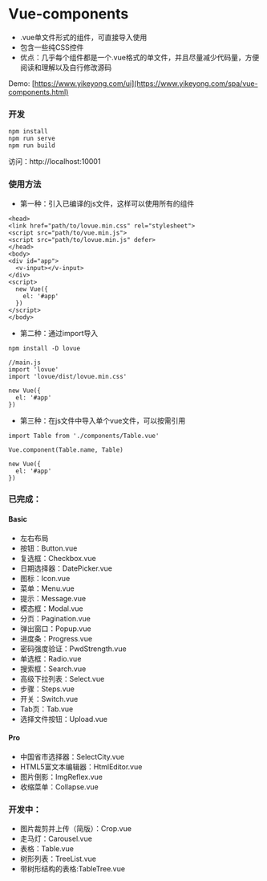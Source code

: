 # Vue-components
- .vue单文件形式的组件，可直接导入使用
- 包含一些纯CSS控件
- 优点：几乎每个组件都是一个.vue格式的单文件，并且尽量减少代码量，方便阅读和理解以及自行修改源码

Demo: [https://www.yikeyong.com/ui](https://www.yikeyong.com/spa/vue-components.html)

### 开发
```
npm install
npm run serve
npm run build
```
访问：http://localhost:10001

### 使用方法
- 第一种：引入已编译的js文件，这样可以使用所有的组件
```
<head>
<link href="path/to/lovue.min.css" rel="stylesheet">
<script src="path/to/vue.min.js">
<script src="path/to/lovue.min.js" defer>
</head>
<body>
<div id="app">
  <v-input></v-input>
</div>
<script>
  new Vue({
    el: '#app'
  })
</script>
</body>
```
- 第二种：通过import导入
```
npm install -D lovue

//main.js
import 'lovue'
import 'lovue/dist/lovue.min.css'

new Vue({
  el: '#app'
})
```
- 第三种：在js文件中导入单个vue文件，可以按需引用
```
import Table from './components/Table.vue'

Vue.component(Table.name, Table)

new Vue({
  el: '#app'
})
```

### 已完成：

#### Basic
- 左右布局
- 按钮：Button.vue
- 复选框：Checkbox.vue
- 日期选择器：DatePicker.vue
- 图标：Icon.vue
- 菜单：Menu.vue
- 提示：Message.vue
- 模态框：Modal.vue
- 分页：Pagination.vue
- 弹出窗口：Popup.vue
- 进度条：Progress.vue
- 密码强度验证：PwdStrength.vue
- 单选框：Radio.vue
- 搜索框：Search.vue
- 高级下拉列表：Select.vue
- 步骤：Steps.vue
- 开关：Switch.vue
- Tab页：Tab.vue
- 选择文件按钮：Upload.vue

#### Pro
- 中国省市选择器：SelectCity.vue
- HTML5富文本编辑器：HtmlEditor.vue
- 图片倒影：ImgReflex.vue
- 收缩菜单：Collapse.vue


### 开发中：

- 图片裁剪并上传（简版）：Crop.vue
- 走马灯：Carousel.vue
- 表格：Table.vue
- 树形列表：TreeList.vue
- 带树形结构的表格:TableTree.vue
